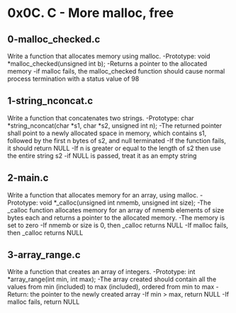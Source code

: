 # 0x0C. C - More malloc, free

## 0-malloc_checked.c
Write a function that allocates memory using malloc.
-Prototype: void *malloc_checked(unsigned int b);
-Returns a pointer to the allocated memory
-if malloc fails, the malloc_checked function should cause normal process termination with a status value of 98

## 1-string_nconcat.c
Write a function that concatenates two strings.
-Prototype: char *string_nconcat(char *s1, char *s2, unsigned int n);
-The returned pointer shall point to a newly allocated space in memory, which contains s1, followed by the first n bytes of s2, and null terminated
-If the function fails, it should return NULL
-If n is greater or equal to the length of s2 then use the entire string s2
-if NULL is passed, treat it as an empty string

## 2-main.c
Write a function that allocates memory for an array, using malloc.
-Prototype: void *_calloc(unsigned int nmemb, unsigned int size);
-The _calloc function allocates memory for an array of nmemb elements of size bytes each and returns a pointer to the allocated memory.
-The memory is set to zero
-If nmemb or size is 0, then _calloc returns NULL
-If malloc fails, then _calloc returns NULL

## 3-array_range.c
Write a function that creates an array of integers.
-Prototype: int *array_range(int min, int max);
-The array created should contain all the values from min (included) to max (included), ordered from min to max
-Return: the pointer to the newly created array
-If min > max, return NULL
-If malloc fails, return NULL

## 





